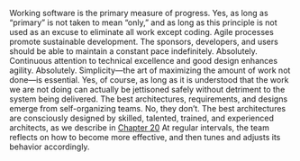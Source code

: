 Working software is the primary measure of progress. Yes, as long as “primary” is not taken to mean “only,” and as long as this principle is not used as an excuse to eliminate all work except coding. Agile processes promote sustainable development. The sponsors, developers, and users should be able to maintain a constant pace indefinitely. Absolutely. Continuous attention to technical excellence and good design enhances agility. Absolutely. Simplicity—the art of maximizing the amount of work not done—is essential. Yes, of course, as long as it is understood that the work we are not doing can actually be jettisoned safely without detriment to the system being delivered. The best architectures, requirements, and designs emerge from self-organizing teams. No, they don’t. The best architectures are consciously designed by skilled, talented, trained, and experienced architects, as we describe in [Chapter 20](ch20.xhtml#ch20) At regular intervals, the team reflects on how to become more effective, and then tunes and adjusts its behavior accordingly.